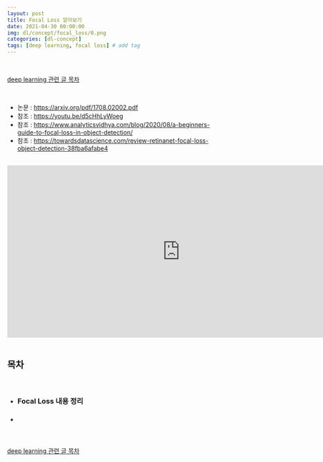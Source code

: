 ```yaml
---
layout: post
title: Focal Loss 알아보기
date: 2021-04-30 00:00:00
img: dl/concept/focal_loss/0.png
categories: [dl-concept]
tags: [deep learning, focal loss] # add tag
---
```


<br>

[deep learning 관련 글 목차](https://gaussian37.github.io/dl-concept-table/)

<br>

- 논문 : https://arxiv.org/pdf/1708.02002.pdf
- 참조 : https://youtu.be/d5cHhLyWoeg
- 참조 : https://www.analyticsvidhya.com/blog/2020/08/a-beginners-guide-to-focal-loss-in-object-detection/
- 참조 : https://towardsdatascience.com/review-retinanet-focal-loss-object-detection-38fba6afabe4

<br>
<div style="text-align: center;">
    <iframe src="https://www.youtube.com/embed/44tlnmmt3h0" frameborder="0" allowfullscreen="true" width="800px" height="400px"> </iframe>
</div>

<br>

## **목차**

<br>

- ### Focal Loss 내용 정리
- ### 




<br>

[deep learning 관련 글 목차](https://gaussian37.github.io/dl-concept-table/)

<br>
